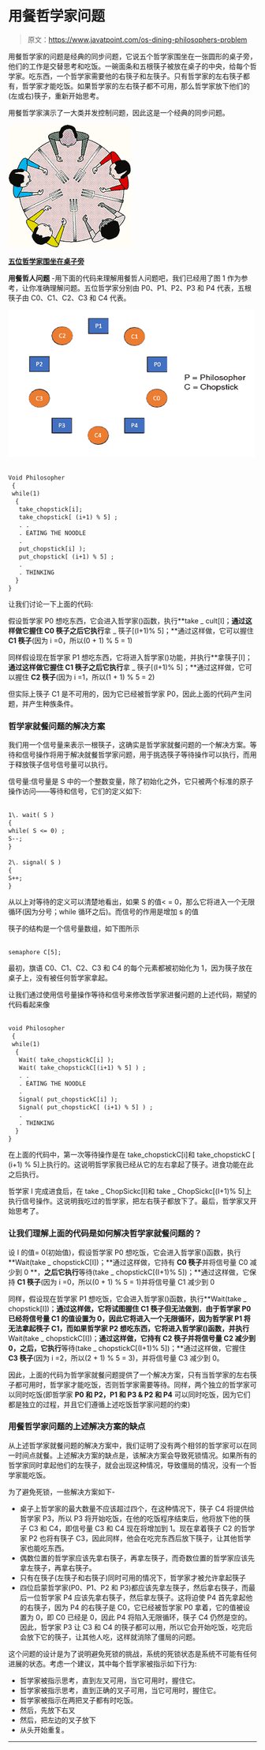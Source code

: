 # 用餐哲学家问题

> 原文：<https://www.javatpoint.com/os-dining-philosophers-problem>

用餐哲学家的问题是经典的同步问题，它说五个哲学家围坐在一张圆形的桌子旁，他们的工作是交替思考和吃饭。一碗面条和五根筷子被放在桌子的中央，给每个哲学家。吃东西，一个哲学家需要他的右筷子和左筷子。只有哲学家的左右筷子都有，哲学家才能吃饭。如果哲学家的左右筷子都不可用，那么哲学家放下他们的(左或右)筷子，重新开始思考。

用餐哲学家演示了一大类并发控制问题，因此这是一个经典的同步问题。

![THE DINING PHILOSOPHERS PROBLEM](img/6c93904a3b51d9324a1f2b535ec09a39.png)

**<u>五位哲学家围坐在桌子旁</u>**

**用餐哲人问题** -用下面的代码来理解用餐哲人问题吧，我们已经用了图 1 作为参考，让你准确理解问题。五位哲学家分别由 P0、P1、P2、P3 和 P4 代表，五根筷子由 C0、C1、C2、C3 和 C4 代表。

![THE DINING PHILOSOPHERS PROBLEM](img/6c4a902eb1f74e00941c5575dc773061.png)

```

Void Philosopher
 {
 while(1)
  {
   take_chopstick[i];
   take_chopstick[ (i+1) % 5] ;
   . .
   . EATING THE NOODLE
   .
   put_chopstick[i] );
   put_chopstick[ (i+1) % 5] ;
   .
   . THINKING
  }
}

```

让我们讨论一下上面的代码:

假设哲学家 P0 想吃东西，它会进入哲学家()函数，执行**take _ cult[I]；**通过这样做它握住 **C0 筷子**之后它执行**拿 _ 筷子[(I+1)% 5]；**通过这样做，它可以握住 **C1 筷子**(因为 i =0，所以(0 + 1) % 5 = 1)

同样假设现在哲学家 P1 想吃东西，它将进入哲学家()功能，并执行**拿筷子[I]；**通过这样做它握住 **C1 筷子**之后它执行**拿 _ 筷子[(I+1)% 5]；**通过这样做，它可以握住 **C2 筷子**(因为 i =1，所以(1 + 1) % 5 = 2)

但实际上筷子 C1 是不可用的，因为它已经被哲学家 P0，因此上面的代码产生问题，并产生种族条件。

### 哲学家就餐问题的解决方案

我们用一个信号量来表示一根筷子，这确实是哲学家就餐问题的一个解决方案。等待和信号操作将用于解决就餐哲学家问题，用于挑选筷子等待操作可以执行，而用于释放筷子信号信号量可以执行。

信号量:信号量是 S 中的一个整数变量，除了初始化之外，它只被两个标准的原子操作访问——等待和信号，它们的定义如下:

```

1\. wait( S )
{
while( S <= 0) ;
S--;
}

2\. signal( S )
{
S++;
}

```

从以上对等待的定义可以清楚地看出，如果 S 的值< = 0，那么它将进入一个无限循环(因为分号；while 循环之后)。而信号的作用是增加 s 的值

筷子的结构是一个信号量数组，如下图所示

```

semaphore C[5];

```

最初，旗语 C0、C1、C2、C3 和 C4 的每个元素都被初始化为 1，因为筷子放在桌子上，没有被任何哲学家拿起。

让我们通过使用信号量操作等待和信号来修改哲学家进餐问题的上述代码，期望的代码看起来像

```

void Philosopher
 {
 while(1)
  {
   Wait( take_chopstickC[i] );
   Wait( take_chopstickC[(i+1) % 5] ) ;
   . .
   . EATING THE NOODLE
   .
   Signal( put_chopstickC[i] );
   Signal( put_chopstickC[ (i+1) % 5] ) ;
   .
   . THINKING
  }
}

```

在上面的代码中，第一次等待操作是在 take_chopstickC[i]和 take_chopstickC [ (i+1) % 5]上执行的。这说明哲学家我已经从它的左右拿起了筷子。进食功能在此之后执行。

哲学家 I 完成进食后，在 take _ ChopSickc[I]和 take _ ChopSickc[(I+1)% 5]上执行信号操作。这说明我吃过的哲学家，把左右筷子都放下了。最后，哲学家又开始思考了。

### 让我们理解上面的代码是如何解决哲学家就餐问题的？

设 I 的值= 0(初始值)，假设哲学家 P0 想吃饭，它会进入哲学家()函数，执行**Wait(take _ chopstickC[I])；**通过这样做，它持有 **C0 筷子**并将信号量 C0 减少到 0 **，**之后它执行**等待(take _ chopstickC[(I+1)% 5])；**通过这样做，它保持 **C1 筷子**(因为 i =0，所以(0 + 1) % 5 = 1)并将信号量 C1 减少到 0

同样，假设现在哲学家 P1 想吃饭，它会进入哲学家()函数，执行**Wait(take _ chopstick[I])；**通过这样做，它将试图握住 **C1 筷子**但无法做到**，**由于哲学家 P0 已经将信号量 C1 的值设置为 0，因此它将进入一个无限循环，因为哲学家 P1 将无法拿起筷子 C1，而如果哲学家 P2 想吃东西，它将进入哲学家()函数，并执行**Wait(take _ chopstickC[I])；**通过这样做，它持有 **C2 筷子**并将信号量 C2 减少到 0，之后，它执行**等待(take _ chopstickC[(I+1)% 5])；**通过这样做，它握住 **C3 筷子**(因为 i =2，所以(2 + 1) % 5 = 3)，并将信号量 C3 减少到 0。

因此，上面的代码为哲学家就餐问题提供了一个解决方案，只有当哲学家的左右筷子都可用时，哲学家才能吃饭，否则哲学家需要等待。同样，两个独立的哲学家可以同时吃饭(即哲学家 **P0 和 P2，P1 和 P3 & P2 和 P4** 可以同时吃饭，因为它们都是独立的过程，并且它们遵循上述吃饭哲学家问题的约束)

### 用餐哲学家问题的上述解决方案的缺点

从上述哲学家就餐问题的解决方案中，我们证明了没有两个相邻的哲学家可以在同一时间点就餐。上述解决方案的缺点是，该解决方案会导致死锁情况。如果所有的哲学家同时拿起他们的左筷子，就会出现这种情况，导致僵局的情况，没有一个哲学家能吃饭。

为了避免死锁，一些解决方案如下-

*   桌子上哲学家的最大数量不应该超过四个，在这种情况下，筷子 C4 将提供给哲学家 P3，所以 P3 将开始吃饭，在他的吃饭程序结束后，他将放下他的筷子 C3 和 C4，即信号量 C3 和 C4 现在将增加到 1。现在拿着筷子 C2 的哲学家 P2 也将有筷子 C3，因此同样，他会在吃完东西后放下筷子，让其他哲学家也能吃东西。
*   偶数位置的哲学家应该先拿右筷子，再拿左筷子，而奇数位置的哲学家应该先拿左筷子，再拿右筷子。
*   只有在筷子(左筷子和右筷子)同时可用的情况下，哲学家才被允许拿起筷子
*   四位启蒙哲学家(P0、P1、P2 和 P3)都应该先拿左筷子，然后拿右筷子，而最后一位哲学家 P4 应该先拿右筷子，然后拿左筷子。这将迫使 P4 首先拿起他的右筷子，因为 P4 的右筷子是 C0，它已经被哲学家 P0 拿着，它的值被设置为 0，即 C0 已经是 0，因此 P4 将陷入无限循环，筷子 C4 仍然是空的。因此，哲学家 P3 让 C3 和 C4 的筷子都可以用，所以它会开始吃饭，吃完后会放下它的筷子，让其他人吃，这样就消除了僵局的问题。

这个问题的设计是为了说明避免死锁的挑战，系统的死锁状态是系统不可能有任何进展的状态。考虑一个建议，其中每个哲学家被指示如下行为:

*   哲学家被指示思考，直到左叉可用，当它可用时，握住它。
*   哲学家被指示思考，直到正确的叉子可用，当它可用时，握住它。
*   哲学家被指示在两把叉子都有时吃饭。
*   然后，先放下右叉
*   然后，把左边的叉子放下
*   从头开始重复。

* * *